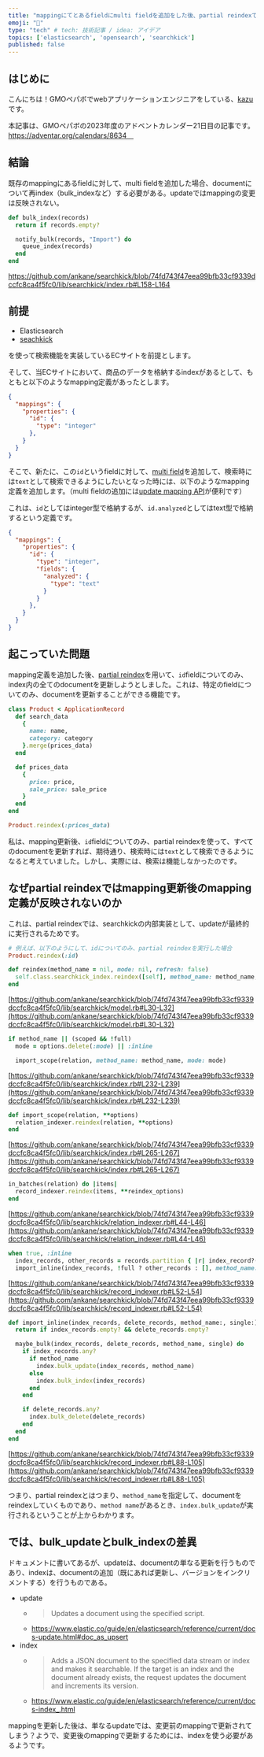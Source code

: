 ```yaml
---
title: "mappingにてとあるfieldにmulti fieldを追加をした後、partial reindexではなぜ期待する挙動が得られないか"
emoji: "🦁"
type: "tech" # tech: 技術記事 / idea: アイデア
topics: ['elasticsearch', 'opensearch', 'searchkick']
published: false
---
```


## はじめに
こんにちは！GMOペパボでwebアプリケーションエンジニアをしている、[kazu](https://twitter.com/kazuhitonakayam)です。

本記事は、GMOペパボの2023年度のアドベントカレンダー21日目の記事です。
https://adventar.org/calendars/8634　

## 結論
既存のmappingにあるfieldに対して、multi fieldを追加した場合、documentについて再index（bulk_indexなど）する必要がある。updateではmappingの変更は反映されない。

```ruby
def bulk_index(records)
  return if records.empty?

  notify_bulk(records, "Import") do
    queue_index(records)
  end
end
```
https://github.com/ankane/searchkick/blob/74fd743f47eea99bfb33cf9339dccfc8ca4f5fc0/lib/searchkick/index.rb#L158-L164

## 前提
- Elasticsearch
- [seachkick](https://github.com/ankane/searchkick)

を使って検索機能を実装しているECサイトを前提とします。

そして、当ECサイトにおいて、商品のデータを格納するindexがあるとして、もともと以下のようなmapping定義があったとします。

```json
{
  "mappings": {
    "properties": {
      "id": {
        "type": "integer"
      },
    }
  }
}
```

そこで、新たに、この`id`というfieldに対して、[multi field](https://www.elastic.co/guide/en/elasticsearch/reference/current/multi-fields.html)を追加して、検索時には`text`として検索できるようにしたいとなった時には、以下のようなmapping定義を追加します。（multi fieldの追加には[update mapping API](https://www.elastic.co/guide/en/elasticsearch/reference/current/indices-put-mapping.html)が便利です）

これは、`id`としてはinteger型で格納するが、`id.analyzed`としてはtext型で格納するという定義です。

```json
{
  "mappings": {
    "properties": {
      "id": {
        "type": "integer",
        "fields": {
          "analyzed": {
            "type": "text"
          }
        }
      },
    }
  }
}
```

## 起こっていた問題
mapping定義を追加した後、[partial reindex](https://github.com/ankane/searchkick?tab=readme-ov-file#partial-reindexing)を用いて、`id`fieldについてのみ、index内の全てのdocumentを更新しようとしました。これは、特定のfieldについてのみ、documentを更新することができる機能です。

```ruby
class Product < ApplicationRecord
  def search_data
    {
      name: name,
      category: category
    }.merge(prices_data)
  end

  def prices_data
    {
      price: price,
      sale_price: sale_price
    }
  end
end
```

```ruby
Product.reindex(:prices_data)
```

私は、mapping更新後、`id`fieldについてのみ、partial reindexを使って、すべてのdocumentを更新すれば、期待通り、検索時には`text`として検索できるようになると考えていました。しかし、実際には、検索は機能しなかったのです。

## なぜpartial reindexではmapping更新後のmapping定義が反映されないのか
これは、partial reindexでは、searchkickの内部実装として、updateが最終的に実行されるためです。

```ruby
# 例えば、以下のようにして、idについてのみ、partial reindexを実行した場合
Product.reindex(:id)
```

```ruby
def reindex(method_name = nil, mode: nil, refresh: false)
  self.class.searchkick_index.reindex([self], method_name: method_name, mode: mode, refresh: refresh, single: true)
end
```
[https://github.com/ankane/searchkick/blob/74fd743f47eea99bfb33cf9339dccfc8ca4f5fc0/lib/searchkick/model.rb#L30-L32](https://github.com/ankane/searchkick/blob/74fd743f47eea99bfb33cf9339dccfc8ca4f5fc0/lib/searchkick/model.rb#L30-L32)

```ruby
if method_name || (scoped && !full)
  mode = options.delete(:mode) || :inline

  import_scope(relation, method_name: method_name, mode: mode)
```
[https://github.com/ankane/searchkick/blob/74fd743f47eea99bfb33cf9339dccfc8ca4f5fc0/lib/searchkick/index.rb#L232-L239](https://github.com/ankane/searchkick/blob/74fd743f47eea99bfb33cf9339dccfc8ca4f5fc0/lib/searchkick/index.rb#L232-L239)

```ruby
def import_scope(relation, **options)
  relation_indexer.reindex(relation, **options)
end
```
[https://github.com/ankane/searchkick/blob/74fd743f47eea99bfb33cf9339dccfc8ca4f5fc0/lib/searchkick/index.rb#L265-L267](https://github.com/ankane/searchkick/blob/74fd743f47eea99bfb33cf9339dccfc8ca4f5fc0/lib/searchkick/index.rb#L265-L267)

```ruby
in_batches(relation) do |items|
  record_indexer.reindex(items, **reindex_options)
end
```
[https://github.com/ankane/searchkick/blob/74fd743f47eea99bfb33cf9339dccfc8ca4f5fc0/lib/searchkick/relation_indexer.rb#L44-L46](https://github.com/ankane/searchkick/blob/74fd743f47eea99bfb33cf9339dccfc8ca4f5fc0/lib/searchkick/relation_indexer.rb#L44-L46)


```ruby
when true, :inline
  index_records, other_records = records.partition { |r| index_record?(r) }
  import_inline(index_records, !full ? other_records : [], method_name: method_name, single: single)
```
[https://github.com/ankane/searchkick/blob/74fd743f47eea99bfb33cf9339dccfc8ca4f5fc0/lib/searchkick/record_indexer.rb#L52-L54](https://github.com/ankane/searchkick/blob/74fd743f47eea99bfb33cf9339dccfc8ca4f5fc0/lib/searchkick/record_indexer.rb#L52-L54)


```ruby
def import_inline(index_records, delete_records, method_name:, single:)
  return if index_records.empty? && delete_records.empty?

  maybe_bulk(index_records, delete_records, method_name, single) do
    if index_records.any?
      if method_name
        index.bulk_update(index_records, method_name)
      else
        index.bulk_index(index_records)
      end
    end

    if delete_records.any?
      index.bulk_delete(delete_records)
    end
  end
end
```
[https://github.com/ankane/searchkick/blob/74fd743f47eea99bfb33cf9339dccfc8ca4f5fc0/lib/searchkick/record_indexer.rb#L88-L105](https://github.com/ankane/searchkick/blob/74fd743f47eea99bfb33cf9339dccfc8ca4f5fc0/lib/searchkick/record_indexer.rb#L88-L105)

つまり、partial reindexとはつまり、`method_name`を指定して、documentをreindexしていくものであり、`method name`があるとき、`index.bulk_update`が実行されるということが上からわかります。

## では、bulk_updateとbulk_indexの差異
ドキュメントに書いてあるが、updateは、documentの単なる更新を行うものであり、indexは、documentの追加（既にあれば更新し、バージョンをインクリメントする）を行うものである。

- update
  - > Updates a document using the specified script.
  - https://www.elastic.co/guide/en/elasticsearch/reference/current/docs-update.html#doc_as_upsert
- index
  - > Adds a JSON document to the specified data stream or index and makes it searchable. If the target is an index and the document already exists, the request updates the document and increments its version.
  - https://www.elastic.co/guide/en/elasticsearch/reference/current/docs-index_.html

mappingを更新した後は、単なるupdateでは、変更前のmappingで更新されてしまう？ようで、変更後のmappingで更新するためには、indexを使う必要があるようです。
